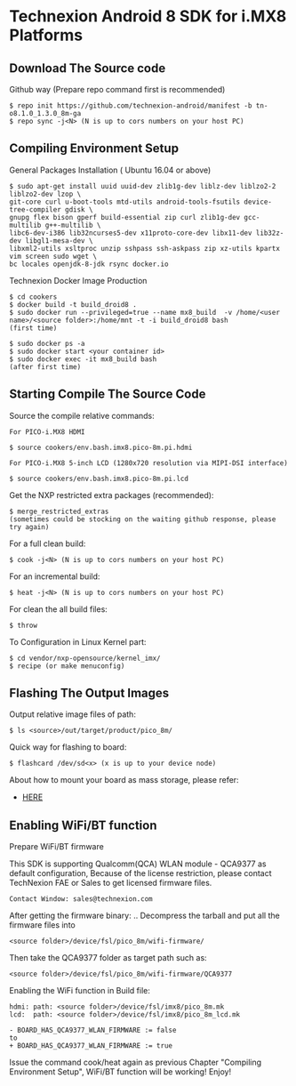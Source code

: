 # Technexion Android 8 SDK for i.MX8 Platforms
## Download The Source code

Github way (Prepare repo command first is recommended)

    $ repo init https://github.com/technexion-android/manifest -b tn-o8.1.0_1.3.0_8m-ga
    $ repo sync -j<N> (N is up to cors numbers on your host PC)

## Compiling Environment Setup

General Packages Installation ( Ubuntu 16.04 or above)

    $ sudo apt-get install uuid uuid-dev zlib1g-dev liblz-dev liblzo2-2 liblzo2-dev lzop \
    git-core curl u-boot-tools mtd-utils android-tools-fsutils device-tree-compiler gdisk \
    gnupg flex bison gperf build-essential zip curl zlib1g-dev gcc-multilib g++-multilib \
    libc6-dev-i386 lib32ncurses5-dev x11proto-core-dev libx11-dev lib32z-dev libgl1-mesa-dev \
    libxml2-utils xsltproc unzip sshpass ssh-askpass zip xz-utils kpartx vim screen sudo wget \
    bc locales openjdk-8-jdk rsync docker.io

Technexion Docker Image Production

    $ cd cookers
    $ docker build -t build_droid8 .
    $ sudo docker run --privileged=true --name mx8_build  -v /home/<user name>/<source folder>:/home/mnt -t -i build_droid8 bash
    (first time)

    $ sudo docker ps -a
    $ sudo docker start <your container id>
    $ sudo docker exec -it mx8_build bash
    (after first time)


## Starting Compile The Source Code
 
Source the compile relative commands:

    For PICO-i.MX8 HDMI

    $ source cookers/env.bash.imx8.pico-8m.pi.hdmi

    For PICO-i.MX8 5-inch LCD (1280x720 resolution via MIPI-DSI interface)

    $ source cookers/env.bash.imx8.pico-8m.pi.lcd


Get the NXP restricted extra packages (recommended):

    $ merge_restricted_extras
    (sometimes could be stocking on the waiting github response, please try again)

For a full clean build:

    $ cook -j<N> (N is up to cors numbers on your host PC)

For an incremental build:

    $ heat -j<N> (N is up to cors numbers on your host PC)

For clean the all build files:

    $ throw

To Configuration in Linux Kernel part:

    $ cd vendor/nxp-opensource/kernel_imx/
    $ recipe (or make menuconfig)


## Flashing The Output Images

Output relative image files of path:

    $ ls <source>/out/target/product/pico_8m/

Quick way for flashing to board:

    $ flashcard /dev/sd<x> (x is up to your device node)

About how to mount your board as mass storage, please refer:
* [HERE](https://github.com/TechNexion/u-boot-edm/wiki/Use-mfgtool-to-flash-eMMC)

## Enabling WiFi/BT function

Prepare WiFi/BT firmware

This SDK is supporting Qualcomm(QCA) WLAN module - QCA9377 as default configuration, Because of the license restriction, please contact TechNexion FAE or Sales to get licensed firmware files.

    Contact Window: sales@technexion.com

After getting the firmware binary: .. Decompress the tarball and put all the firmware files into 

    <source folder>/device/fsl/pico_8m/wifi-firmware/

Then take the QCA9377 folder as target path such as:

    <source folder>/device/fsl/pico_8m/wifi-firmware/QCA9377

Enabling the WiFi function in Build file:

    hdmi: path: <source folder>/device/fsl/imx8/pico_8m.mk
    lcd:  path: <source folder>/device/fsl/imx8/pico_8m_lcd.mk

    - BOARD_HAS_QCA9377_WLAN_FIRMWARE := false
    to
    + BOARD_HAS_QCA9377_WLAN_FIRMWARE := true

Issue the command cook/heat again as previous Chapter "Compiling Environment Setup", WiFi/BT function will be working! Enjoy!
